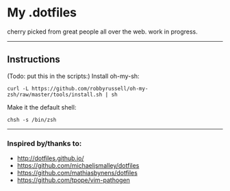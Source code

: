 # My .dotfiles

cherry picked from great people all over the web. work in progress.

***

## Instructions

(Todo: put this in the scripts:)
Install oh-my-sh:

    curl -L https://github.com/robbyrussell/oh-my-zsh/raw/master/tools/install.sh | sh

Make it the default shell:

    chsh -s /bin/zsh

***

### Inspired by/thanks to:

* http://dotfiles.github.io/
* https://github.com/michaeljsmalley/dotfiles
* https://github.com/mathiasbynens/dotfiles
* https://github.com/tpope/vim-pathogen
